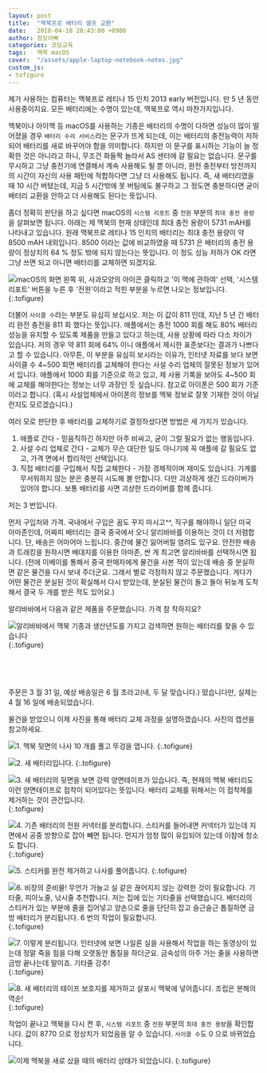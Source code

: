 ```yaml
---
layout: post
title:  "맥북프로 배터리 셀프 교환"
date:   2018-04-18 20:43:00 +0900
author: 정모아빠
categories: 코딩교육
tags:	맥북 macOS
cover:  "/assets/apple-laptop-notebook-notes.jpg"
custom_js:
- tofigure
---
```


제가 사용하는 컴퓨터는 맥북프로 레티나 15 인치 2013 early 버전입니다. 만 5 년 동안 사용중이지요. 모든 배터리에는 수명이 있는데, 맥북프로 역시 마찬가지입니다.

맥북이나 아이맥 등 macOS를 사용하는 기종은 배터리의 수명이 다하면 성능이 많이 떨어졌을 경우 `배터리 수리 서비스`라는 문구가 뜨게 되는데, 이는 배터리의
충전능력이 저하되어 배터리를 새로 바꾸어야 함을 의미합니다. 하지만 이 문구를 표시하는 기능이 늘 정확한 것은 아니라고 하니,
무조건 화들짝 놀라서 AS 센터에 갈 필요는 없습니다. 문구를 무시하고 그냥 충전기에 연결해서
계속 사용해도 될 뿐 아니라, 완전 충전부터 방전까지의 시간이 자신의 사용 패턴에 적합하다면 그냥 더 사용해도 됩니다. 즉, 새 배터리였을 때 10 시간 버텼는데, 지금 5 시간밖에 못 버팀에도 불구하고 그 정도면 충분하다면 굳이 배터리 교환을 안하고 더 사용해도 된다는 뜻입니다.

좀더 정확히 판단을 하고 싶다면 macOS의 `시스템 리포트` 중 `전원` 부분의 `최대 충전 용량`을 살펴보면 됩니다. 아래는 제 맥북의 현재 상태인데 최대 충전 용량이 5731 mAH를 나타내고 있습니다. 원래 맥북프로 레티나 15 인치의 배터리는 최대 충전 용량이 약 8500 mAH 내외입니다. 8500 이라는 값에 비교하였을 때 5731 은 배터리의 충전 용량이 정상치의 64 % 정도 밖에 되지 않는다는 뜻입니다. 이 정도 성능 저하가 OK 라면 그냥 쓰면 되고 아니면 배터리를 교체하면 되겠지요.

![](/assets/mbp_battery_bad.png "macOS의 화면 왼쪽 위, 사과모양의 아이콘 클릭하고 '이 맥에 관하여' 선택, '시스템 리포트' 버튼을 누른 후 '전원'이라고 적힌 부분을 누르면 나오는 정보입니다.")
{:.tofigure}


더불어 `사이클 수`라는 부분도 유심히 보십시오. 저는 이 값이 811 인데, 지난 5 년 간 배터리 완전 충전을 811 회 했다는 뜻입니다. 애플에서는 충전 1000 회를 해도 80% 배터리 성능을 유지할 수 있도록 제품을 만들고 있다고 하는데, 사용 상황에 따라 다소 차이가 있습니다. 저의 경우 약 811 회에 64% 이니 애플에서 제시한 표준보다는 결과가 나쁘다고 할 수 있습니다. 아무튼, 이 부분을 유심히 보시라는 이유가, 인터넷 자료를 보다 보면 사이클 수 4~500 회면 배터리를 교체해야 한다는 사설 수리 업체의 잘못된 정보가 있어서 입니다. 애플에서 1000 회를 기준으로 하고 있고, 제 사용 기록을 보아도 4~500 회에 교체를 해야한다는 정보는 너무 과장인 듯 싶습니다. 참고로 아이폰은 500 회가 기준이라고 합니다. (혹시 사설업체에서 아이폰의 정보를 맥북 정보로 잘못 기재한 것이 아닐런지도 모르겠습니다.)

여러 모로 판단한 후 배터리를 교체하기로 결정하셨다면 방법은 세 가지가 있습니다.

1. 애플로 간다 - 믿음직하긴 하지만 아주 비싸고, 굳이 그럴 필요가 없는 행동입니다.
2. 사설 수리 업체로 간다 - 교체가 무슨 대단한 일도 아니기에 꼭 애플에 갈 필요도 없고, 가격 면에서 합리적인 선택입니다.
3. 직접 배터리를 구입해서 직접 교체한다 - 가장 경제적이며 재미도 있습니다. 기계를 무서워하지 않는 분은 충분히 시도해 볼 만합니다. 다만 괴상하게 생긴 드라이버가 있어야 합니다. 보통 배터리를 사면 괴상한 드라이버를 함께 줍니다.      

저는 3 번입니다.

먼저 구입처와 가격. 국내에서 구입은 꿈도 꾸지 마시고^^, 직구를 해야하니 일단 미국 아마존인데, 어짜피 배터리는 결국 중국에서 오니 알리바바를 이용하는 것이 더 저렴합니다. 단, 배송은 어마어마 느립니다. 중간에 물건 잃어버릴 염려도 있구요. 안전한 배송과 트래킹을 원하시면 배대지를 이용한 아마존, 싼 게 최고면 알리바바를 선택하시면 됩니다. (전에 이베이를 통해서 중국 판매자에게 물건을 사본 적이 있는데 배송 중 분실하면 같은 물건을 다시 보내 주더군요. 그래서 별로 걱정하지 않고 주문했습니다. 게다가 어떤 물건은 분실된 것이 확실해서 다시 받았는데, 분실된 물건이 돌고 돌아 뒤늦게 도착해서 결국 두 개를 받은 적도 있어요.)

알리바바에서 다음과 같은 제품을 주문했습니다. 가격 참 착하지요?

![](/assets/mbp_battery_alibaba.png "알리바바에서 맥북 기종과 생산년도를 가지고 검색하면 원하는 배터리를 찾을 수 있습니다")
{:.tofigure}

​<br/>

<br/>

주문은 3 월 31 일, 예상 배송일은 6 월 초라고(네, 두 달 맞습니다.) 떴습니다만, 실제는 4 월 16 일에 배송되었습니다.

물건을 받았으니 이제 사진을 통해 배터리 교체 과정을 설명하겠습니다. 사진의 캡션을 참고하세요.


![](/assets/20180418_082147.jpg "1. 맥북 뒷면의 나사 10 개를 풀고 뚜겅을 엽니다.")
{:.tofigure}

![](/assets/20180418_082222.jpg "2. 새 배터리입니다.")
{:.tofigure}

![](/assets/20180418_082353.jpg "3. 새 배터리의 뒷면을 보면 강력 양면테이프가 있습니다. 즉, 현재의 맥북 배터리도 이런 양면테이프로 접착이 되어있다는 뜻입니다. 배터리 교체를 위해서는 이 접착제를 제거하는 것이 관건입니다.")
{:.tofigure}

![](/assets/20180418_082546.jpg "4. 기존 배터리의 전원 커넥터를 분리합니다. 스티커를 들어내면 커넥터가 있는데 지면에서 공중 방향으로 잡아 빼면 됩니다. 먼지가 엄청 많이 유입되어 있는데 이참에 청소도 합니다.")
{:.tofigure}

![](/assets/20180418_083202.jpg "5. 스티커를 완전 제거하고 나사를 풀어줍니다.")
{:.tofigure}

![](/assets/20180418_203719.jpg "6. 비장의 준비물! 무언가 가늘고 실 같은 끊어지지 않는 강력한 것이 필요합니다. 기타줄, 피아노줄, 낚시줄 추천합니다. 저는 집에 있는 기타줄을 선택했습니다. 배터리의 스티커가 있는 부분에 줄을 집어넣고 양손으로 줄을 단단히 잡고 슬근슬근 톱질하면 금방 배터리가 분리됩니다. 6 번의 작업이 필요합니다.")
{:.tofigure}

![](/assets/20180418_205836.jpg "7. 이렇게 분리됩니다. 인터넷에 보면 나일론 실을 사용해서 작업을 하는 동영상이 있는데 정말 죽을 힘을 다해 오랫동안 톱질을 하더군요. 금속성의 아주 가는 줄을 사용하면 금방 끝나는데 말이죠. 기타줄 강추!")
{:.tofigure}

![](/assets/20180418_210330.jpg "8. 새 배터리의 테이프 보호지를 제거하고 살포시 맥북에 넣어줍니다. 조립은 분해의 역순!")
{:.tofigure}

작업이 끝나고 맥북을 다시 켠 후, `시스템 리포트` 중 `전원` 부분의 `최대 충전 용량`을 확인합니다. 값이 8770 으로 정상치가 되었음을 알 수 있습니다. `사이클 수`도 0 으로 바뀌었습니다.

![](/assets/mbp_battery_good.png "이제 맥북을 새로 샀을 때의 배터리 상태가 되었습니다.")
{:.tofigure}
